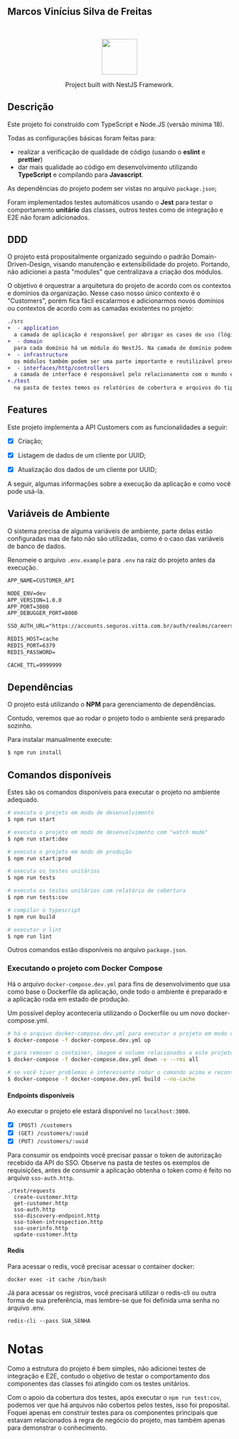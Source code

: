 
## Marcos Vinícius Silva de Freitas
<br>
<p align="center">
<img src="https://nestjs.com/img/logo_text.svg" width="80">
</p>

<p align="center">Project built with NestJS Framework.</p>

## Descrição

Este projeto foi construído com TypeScript e Node.JS (versão mínima 18).

Todas as configurações básicas foram feitas para:

- realizar a verificação de qualidade de código (usando o **eslint** e **prettier**)
- dar mais qualidade ao código em desenvolvimento utilizando **TypeScript** e compilando para **Javascript**.

As dependências do projeto podem ser vistas no arquivo `package.json`;

Foram implementados testes automáticos usando o **Jest** para testar o comportamento **unitário** das classes, outros testes como de integração e E2E não foram adicionados.

## DDD

O projeto está propositalmente organizado seguindo o padrão Domain-Driven-Design, visando manutenção e extensibilidade do projeto. Portando, não adicionei a pasta "modules" que centralizava a criação dos módulos.

O objetivo é orquestrar a arquitetura do projeto de acordo com os contextos e domínios da organização. Nesse caso nosso único contexto é o "Customers", porém fica fácil escalarmos e adicionarmos novos domínios ou contextos de acordo com as camadas existentes no projeto:

```diff
./src
+  - application
  a camada de aplicação é responsável por abrigar os casos de uso (lógica antes das regras de negócio) e despachar o processamento para os serviços do domínio relacionado.
+  - domain
  para cada domínio há um módulo do NestJS. Na camada de domínio podemos colocar a regra de negócio propriamente dita, essa solicita estruturaas como repositórios, componentes de infraestrutura, etc, para realizar as operações.
+  - infrastructure
  os módulos também podem ser uma parte importante e reutilizável presente em outras camadas da aplicação, por exemplo em infraestrutura temos o módulo de cache.
+  - interfaces/http/controllers
  a camada de interface é responsável pelo relacionamento com o mundo exterior.
+./test
  na pasta de testes temos os relatórios de cobertura e arquivos do tipo .http para execução manual de requisições. Aqui podemos extender para termos testes de integração e E2E.
```
## Features

Este projeto implementa a API Customers com as funcionalidades a seguir:
- [x] Criação;
- [x] Listagem de dados de um cliente por UUID;
- [X] Atualização dos dados de um cliente por UUID;


A seguir, algumas informações sobre a execução da aplicação e como você pode usá-la.

## Variáveis de Ambiente

O sistema precisa de alguma variáveis de ambiente, parte delas estão configuradas mas de fato não são utilizadas, como é o caso das variáveis de banco de dados.


Renomeie o arquivo `.env.example` para `.env` na raiz do projeto antes da execução.


```diff
APP_NAME=CUSTOMER_API

NODE_ENV=dev
APP_VERSION=1.0.0
APP_PORT=3000
APP_DEBUGGER_PORT=8000

SSO_AUTH_URL="https://accounts.seguros.vitta.com.br/auth/realms/careers/protocol/openid-connect"

REDIS_HOST=cache
REDIS_PORT=6379
REDIS_PASSWORD=

CACHE_TTL=9999999
```

## Dependências

O projeto está utilizando o **NPM** para gerenciamento de dependências.

Contudo, veremos que ao rodar o projeto todo o ambiente será preparado sozinho.

Para instalar manualmente execute:

```bash
$ npm run install
```

## Comandos disponíveis

Estes são os comandos disponíveis para executar o projeto no ambiente adequado.

```bash
# executa o projeto em modo de desenvolvimento
$ npm run start

# executa o projeto em modo de desenvolvimento com "watch mode"
$ npm run start:dev

# executa o projeto em modo de produção
$ npm run start:prod

# executa os testes unitários
$ npm run tests

# executa os testes unitários com relatório de cobertura
$ npm run tests:cov

# compilar o typescript
$ npm run build

# executar o lint
$ npm run lint

```

Outros comandos estão disponíveis no arquivo `package.json`.

### Executando o projeto com Docker Compose

Há o arquivo `docker-compose.dev.yml` para fins de desenvolvimento que usa como base o Dockerfile da aplicação, onde todo o ambiente é preparado e a aplicação roda em estado de produção.

Um possível deploy aconteceria utilizando o Dockerfile ou um novo docker-compose.yml.

```bash
# há o arquivo docker-compose.dev.yml para executar o projeto em modo de desenvolvimento
$ docker-compose -f docker-compose.dev.yml up

# para remover o container, imagem e volume relacionados a este projeto:
$ docker-compose -f docker-compose.dev.yml down -v --rmi all

# se você tiver problemas é interessante rodar o comando acima e reconstruir a imagem sem cache, após isso você pode subir o container novamente
$ docker-compose -f docker-compose.dev.yml build --no-cache
```

#### Endpoints disponíveis

Ao executar o projeto ele estará disponível no `localhost:3000`.

- [x] `(POST) /customers`
- [x] `(GET) /customers/:uuid`
- [x] `(PUT) /customers/:uuid`

Para consumir os endpoints você precisar passar o token de autorização recebido da API do SSO.
Observe na pasta de testes os exemplos de requisições, antes de consumir a aplicação obtenha o token como é feito no arquivo `sso-auth.http`.

```
./test/requests
  create-customer.http
  get-customer.http
  sso-auth.http
  sso-discovery-endpoint.http
  sso-token-introspection.http
  sso-userinfo.http
  update-customer.http
```

#### Redis

Para acessar o redis, você precisar acessar o container docker:

```
docker exec -it cache /bin/bash
```

Já para acessar os registros, você precisará utilizar o redis-cli ou outra forma de sua preferência, mas lembre-se que foi definida uma senha no arquivo .env.

```
redis-cli --pass SUA_SENHA
```

# Notas

Como a estrutura do projeto é bem simples, não adicionei testes de integração e E2E, contudo o objetivo de testar o comportamento dos componentes das classes foi atingido com os testes unitários.

Com o apoio da cobertura dos testes, após executar o `npm run test:cov`, podemos ver que há arquivos não cobertos pelos testes, isso foi proposital. Foquei apenas em construir testes para os componentes principais que estavam relacionados à regra de negócio do projeto, mas também apenas para demonstrar o conhecimento.
